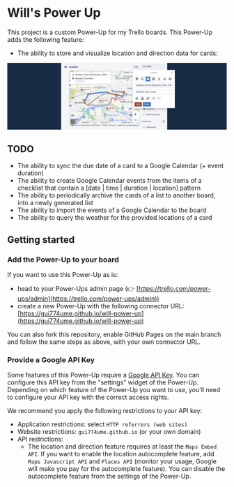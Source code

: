 # Will's Power Up

This project is a custom Power-Up for my Trello boards. This Power-Up adds the following feature:
- The ability to store and visualize location and direction data for cards:

![Location component](documentation/images/location_component.png)

## TODO

- The ability to sync the due date of a card to a Google Calendar (+ event duration)
- The ability to create Google Calendar events from the items of a checklist that contain a [date | time | duration | location] pattern
- The ability to periodically archive the cards of a list to another board, into a newly generated list
- The ability to import the events of a Google Calendar to the board
- The ability to query the weather for the provided locations of a card


## Getting started

### Add the Power-Up to your board

If you want to use this Power-Up as is:
- head to your Power-Ups admin page (👉 [https://trello.com/power-ups/admin](https://trello.com/power-ups/admin))
- create a new Power-Up with the following connector URL: [https://gui774ume.github.io/will-power-up](https://gui774ume.github.io/will-power-up)

You can also fork this repository, enable GitHub Pages on the main branch and follow the same steps as above, with your own connector URL.

### Provide a Google API Key

Some features of this Power-Up require a [Google API Key](https://cloud.google.com/docs/authentication/api-keys). You can configure this API key from the "settings" widget of the Power-Up.
Depending on which feature of the Power-Up you want to use, you'll need to configure your API key with the correct access rights.

We recommend you apply the following restrictions to your API key:
- Application restrictions: select `HTTP referrers (web sites)`
- Website restrictions: `gui774ume.github.io` (or your own domain)
- API restrictions:
  - The location and direction feature requires at least the `Maps Embed API`. If you want to enable the location autocomplete feature, add `Maps Javascript API` and `Places API` (monitor your usage, Google will make you pay for the autocomplete feature). You can disable the autocomplete feature from the settings of the Power-Up.